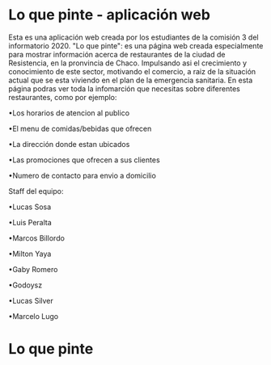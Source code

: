 # Lo que pinte - aplicación web

Esta es una aplicación web creada por los estudiantes de la comisión 3 del informatorio 2020. 
"Lo que pinte": es una página web creada especialmente para mostrar información acerca de restaurantes de la ciudad de Resistencia, en la pronvincia de Chaco. Impulsando asi el crecimiento y conocimiento de este sector, motivando el comercio, a raiz de la situación actual que se esta viviendo en el plan de la emergencia sanitaria. En esta página podras ver toda la infomarción que necesitas sobre diferentes restaurantes, como por ejemplo:

•Los horarios de atencion al publico

•El menu de comidas/bebidas que ofrecen

•La dirección donde estan ubicados

•Las promociones que ofrecen a sus clientes

•Numero de contacto para envio a domicilio

Staff del equipo:

•Lucas Sosa

•Luis Peralta

•Marcos Billordo

•Milton Yaya

•Gaby Romero

•Godoysz

•Lucas Silver

•Marcelo Lugo

# Lo que pinte
